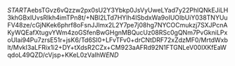 $START$AebsTGvz6vQzzw2px0sU2Y3Ybkp0JsVyUweLYad7y22PhlQNkEJiLH3khGBxIUvsRIkh4imTPn8t/+NBl2LTd7HYlh4ISbdxWa9oIUOIbUiY038TNYUuFV48ze/cGjNKek6phrf8oFsnJJlmx2L2Y7pe7j08hg7NYCOCmukzj7SXJPcnAKyWQEafXtugvYWm4zoGSfenBwGHgnMBQucUz08RSc0gQNm7PvGkniLPxoUIai94Pu7zrsE51r+jsK6/Td6SI0+LFvTFv0+drCNtDRF72xZdzMF0/MrtdWxblt/MvkI3aLFRix1i2+DY+tXdsR2CZx+CM923aAFRd92N1FTGNLeV00IXKfEaWqdoL49QZD/cVjsp+KKeL0zVaIhW$END$